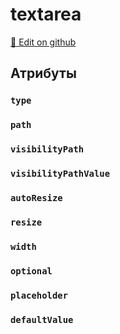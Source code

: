 # textarea
[:memo: Edit on github](https://github.com/tihonove/vscode-candy-sugar-extensions/edit/master/server/src/SugarElements/DefaultSugarElementInfos/DataElements/textarea.ts)


## Атрибуты
### `type`

### `path`

### `visibilityPath`

### `visibilityPathValue`

### `autoResize`

### `resize`

### `width`

### `optional`

### `placeholder`

### `defaultValue`

